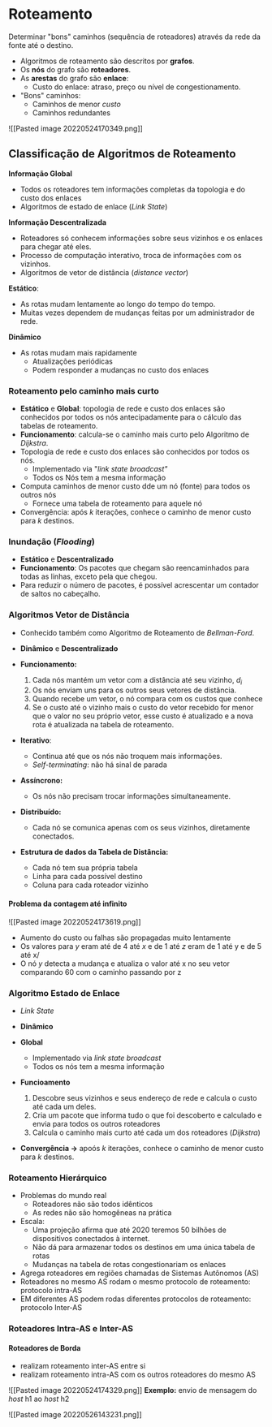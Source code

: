 # Roteamento
Determinar "bons" caminhos (sequência de roteadores) através da rede da fonte até o destino.

- Algoritmos de roteamento são descritos por **grafos**.
- Os **nós** do grafo são **roteadores**.
- As **arestas** do grafo são **enlace**:
	- Custo do enlace: atraso, preço ou nível de congestionamento.
- "Bons" caminhos:
	- Caminhos de menor *custo*
	- Caminhos redundantes

![[Pasted image 20220524170349.png]]

## Classificação de Algoritmos de Roteamento

**Informação Global**
- Todos os roteadores tem informações completas da topologia e do custo dos enlaces
- Algoritmos de estado de enlace (*Link State*)

**Informação Descentralizada**
- Roteadores só conhecem informações sobre seus vizinhos e os enlaces para chegar até eles.
- Processo de computação interativo, troca de informações com os vizinhos.
- Algoritmos de vetor de distância (*distance vector*)

**Estático**:
- As rotas mudam lentamente ao longo do tempo do tempo.
- Muitas vezes dependem de mudanças feitas por um administrador de rede.

**Dinâmico**
- As rotas mudam mais rapidamente
	- Atualizações periódicas
	- Podem responder a mudanças no custo dos enlaces

### Roteamento pelo caminho mais curto
- **Estático** e **Global**: topologia de rede e custo dos enlaces são conhecidos por todos os nós antecipadamente para o cálculo das tabelas de roteamento.
- **Funcionamento**: calcula-se o caminho mais curto pelo Algoritmo de *Dijkstra*.
- Topologia de rede e custo dos enlaces são conhecidos por todos os nós.
	- Implementado via "*link state broadcast"*
	- Todos os Nós tem a mesma informação
- Computa caminhos de menor custo dde um nó (fonte) para todos os outros nós
	- Fornece uma tabela de roteamento para aquele nó
- Convergência: após $k$ iterações, conhece o caminho de menor custo para $k$ destinos.

### Inundação (*Flooding*)
- **Estático** e **Descentralizado**
- **Funcionamento**: Os pacotes que chegam são reencaminhados para todas as linhas, exceto pela que chegou.
- Para reduzir o número de pacotes, é possível acrescentar um contador de saltos no cabeçalho.

### Algoritmos Vetor de Distância
- Conhecido também como Algoritmo de Roteamento de *Bellman-Ford*.
- **Dinâmico** e **Descentralizado**
- **Funcionamento:**
	1. Cada nós mantém um vetor com a distância até seu vizinho, $d_i$
	2. Os nós enviam uns para os outros seus vetores de distância.
	3. Quando recebe um vetor, o nó compara com os custos que conhece
	4. Se o custo até o vizinho mais o custo do vetor recebido for menor que o valor no seu próprio vetor, esse custo é atualizado e a nova rota é atualizada na tabela de roteamento.

 - **Iterativo**:
	 - Continua até que os nós não troquem mais informações.
	 - *Self-terminating*: não há sinal de parada
- **Assíncrono:**
	- Os nós não precisam trocar informações simultaneamente.
- **Distribuído:**
	- Cada nó se comunica apenas com os seus vizinhos, diretamente conectados.
- **Estrutura de dados da Tabela de Distância:**
	- Cada nó tem sua própria tabela
	- Linha para cada possível destino
	- Coluna para cada roteador vizinho

#### Problema da contagem até infinito
![[Pasted image 20220524173619.png]]
- Aumento do custo ou falhas são propagadas muito lentamente
- Os valores para $y$ eram até de 4 até $x$ e de 1 até $z$ eram de 1 até y e de 5 até x/
- O nó $y$ detecta a mudança e atualiza o valor até x no seu vetor comparando 60 com o caminho passando por z

### Algoritmo Estado de Enlace
- *Link State*
- **Dinâmico**
- **Global**
	- Implementado via *link state broadcast*
	- Todos os nós tem a mesma informação
- **Funcioamento**
	1. Descobre seus vizinhos e seus endereço de rede e calcula o custo até cada um deles.
	2. Cria um pacote que informa tudo o que foi descoberto e calculado e envia para todos os outros roteadores
	3. Calcula o caminho mais curto até cada um dos roteadores (*Dijkstra*)

- **Convergência ->** apoós $k$ iterações, conhece o caminho de menor custo para *k* destinos.

### Roteamento Hierárquico
- Problemas do mundo real
	- Roteadores não são todos idênticos
	- As redes não são homogêneas na prática
- Escala:
	- Uma projeção afirma que até 2020 teremos 50 bilhões de dispositivos conectados à internet.
	- Não dá para armazenar todos os destinos em uma única tabela de rotas
	- Mudanças na tabela de rotas congestionariam os enlaces
- Agrega roteadores em regiões chamadas de Sistemas Autônomos (AS)
- Roteadores no mesmo AS rodam o mesmo protocolo de roteamento: protocolo intra-AS
- EM diferentes AS podem rodas diferentes protocolos de roteamento: protocolo Inter-AS

### Roteadores Intra-AS e Inter-AS

#### Roteadores de Borda
- realizam roteamento inter-AS entre si
- realizam roteamento intra-AS com os outros roteadores do mesmo AS

![[Pasted image 20220524174329.png]]
**Exemplo:**  envio de mensagem do *host* h1 ao *host* h2

![[Pasted image 20220526143231.png]]

